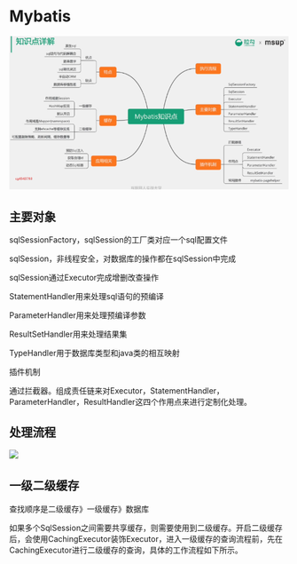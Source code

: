 # Mybatis

![](../pic/爱奇艺20190709170500.png)

## 主要对象

sqlSessionFactory，sqlSession的工厂类对应一个sql配置文件

sqlSession，非线程安全，对数据库的操作都在sqlSession中完成

sqlSession通过Executor完成增删改查操作

StatementHandler用来处理sql语句的预编译

ParameterHandler用来处理预编译参数

ResultSetHandler用来处理结果集

TypeHandler用于数据库类型和java类的相互映射

插件机制

通过拦截器。组成责任链来对Executor，StatementHandler，ParameterHandler，ResultHandler这四个作用点来进行定制化处理。

## 处理流程

![](C:/Users/zhouguo_sx/Desktop/interview_pub/pic/%E7%88%B1%E5%A5%87%E8%89%BA20190710101353.png)

## 一级二级缓存

查找顺序是二级缓存》一级缓存》数据库

如果多个SqlSession之间需要共享缓存，则需要使用到二级缓存。开启二级缓存后，会使用CachingExecutor装饰Executor，进入一级缓存的查询流程前，先在CachingExecutor进行二级缓存的查询，具体的工作流程如下所示。